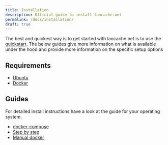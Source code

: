 ```yaml
---
title: Installation
description: Official guide to install lancache.net
permalink: /docs/installation/
draft: true
---
```


The best and quickest way is to get started with lancache.net is to use the [quickstart](/docs/quickstart/). The below guides give more information on what is available under the hood and provide more information on the specific setup options


## Requirements

* [Ubuntu](https://www.ubuntu.com)
* [Docker](https://www.ruby-lang.org/en/downloads/)

## Guides

For detailed install instructions have a look at the guide for your operating system.

* [docker-compose](/docs/installation/docker-compose/)
* [Step by step](/docs/step-by-step/01-setup/)
* [Manual docker](/docs/installation/docker/)
